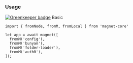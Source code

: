 ### Usage

[![Greenkeeper badge](https://badges.greenkeeper.io/Magnetjs/magnet-auth0.svg)](https://greenkeeper.io/)
Basic
```
import { fromNode, fromM, fromLocal } from 'magnet-core'

let app = await magnet([
  fromM('config'),
  fromM('bunyan'),
  fromM('folder-loader'),
  fromM('auth0'),
]);
```
